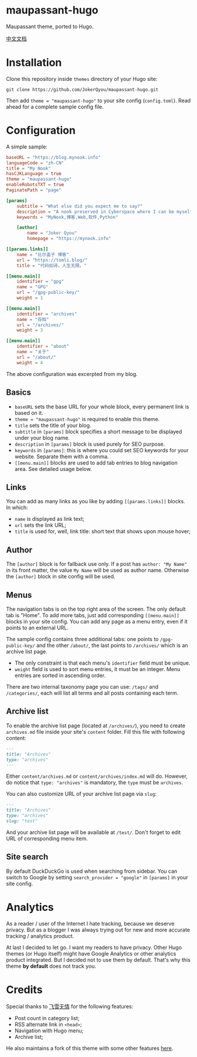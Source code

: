 # maupassant-hugo
Maupassant theme, ported to Hugo.

[中文文档](README_zh.md)

# Installation

Clone this repository inside `themes` directory of your Hugo site:

```shell
git clone https://github.com/JokerQyou/maupassant-hugo.git
```

Then add `theme = "maupassant-hugo"` to your site config (`config.toml`). Read ahead for a complete sample config file.

# Configuration

A simple sample:

```toml
baseURL = "https://blog.mynook.info"
languageCode = "zh-CN"
title = "My Nook"
hasCJKLanguage = true
theme = "maupassant-hugo"
enableRobotsTXT = true
PaginatePath = "page"

[params]
    subtitle = "What else did you expect me to say?"
    description = "A nook preserved in Cyberspace where I can be myself."
    keywords = "MyNook,博客,Web,软件,Python"

    [author]
        name = "Joker Qyou"
        homepage = "https://mynook.info"

[[params.links]]
    name = "比尔盖子 博客"
    url = "https://tomli.blog/"
    title = "代码如诗，人生无限。"

[[menu.main]]
    identifier = "gpg"
    name = "GPG"
    url = "/gpg-public-key/"
    weight = 1

[[menu.main]]
    identifier = "archives"
    name = "存档"
    url = "/archives/"
    weight = 3

[[menu.main]]
    identifier = "about"
    name = "关于"
    url = "/about/"
    weight = 4
```

The above configuration was excerpted from my blog.

## Basics

- `baseURL` sets the base URL for your whole block, every permanent link is based on it.
- `theme = "maupassant-hugo"` is required to enable this theme.
- `title` sets the title of your blog.
- `subtitle` in `[params]` block specifies a short message to be displayed under
  your blog name.
- `description` in `[params]` block is used purely for SEO purpose.
- `keywords` in `[params]`: this is where you could set SEO keywords for your
  website. Separate them with a comma.
- `[[menu.main]]` blocks are used to add tab entries to blog navigation area. See detailed usage below.

## Links

You can add as many links as you like by adding `[[params.links]]` blocks. In which:

- `name` is displayed as link text;
- `url` sets the link URL;
- `title` is used for, well, link title: short text that shows upon mouse hover;

## Author

The `[author]` block is for fallback use only. If a post has `author: "My Name"` in its front matter, the value `My Name` will be used as author name. Otherwise the `[author]` block in site config will be used.

## Menus

The navigation tabs is on the top right area of the screen. The only default tab is "Home". To add more tabs, just add corresponding `[[menu.main]]` blocks in your site config. You can add any page as a menu entry, even if it points to an external URL.

The sample config contains three additional tabs: one points to `/gpg-public-key/` and the other `/about/`, the last points to `/archives/` which is an archive list page.

- The only constraint is that each menu's `identifier` field must be unique.
- `weight` field is used to sort menu entries, it must be an integer. Menu entries are sorted in ascending order.

There are two internal taxonomy page you can use: `/tags/` and `/categories/`, each will list all terms and all posts containing each term.

## Archive list

To enable the archive list page (located at `/archives/`), you need to create `archives.md` file inside your site's `content` folder. Fill this file with following content:

```markdown
---
title: "Archives"
type: "archives"
---
```

Either `content/archives.md` or `content/archives/index.md` will do.
However, do notice that `type: "archives"` is mandatory, the `type` must be `archives`.

You can also customize URL of your archive list page via `slug`:

```markdown
---
title: "Archives"
type: "archives"
slug: "test"
```

And your archive list page will be available at `/test/`. Don't forget to edit URL of corresponding menu item.

## Site search

By default DuckDuckGo is used when searching from sidebar. You can switch to Google by setting `search_provider = "google"` in `[params]` in your site config.

# Analytics

As a reader / user of the Internet I hate tracking, because we deserve privacy. But as a blogger I was always trying out for new and more accurate tracking / analytics product.

At last I decided to let go. I want my readers to have privacy. Other Hugo themes (or Hugo itself) might have Google Analytics or other analytics product integrated. But I decided not to use them by default. That's why this theme **by default** does not track you.

# Credits

Special thanks to [飞雪无情][rujews_github] for the following features:

- Post count in category list;
- RSS alternate link in `<head>`;
- Navigation with Hugo menu;
- Archive list;

He also maintains a fork of this theme with some other features [here][flysnow_maupassant_hugo_github].

[rujews_github]: https://github.com/rujews
[flysnow_maupassant_hugo_github]: https://github.com/rujews/maupassant-hugo
